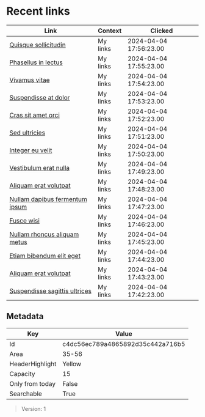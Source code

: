 # Recent links

| Link                                                                              | Context  | Clicked                |
| --------------------------------------------------------------------------------- | -------- | ---------------------- |
| [Quisque sollicitudin](https://www.google.com/search?q=somequeryhere1)            | My links | 2024-04-04 17:56:23.00 |
| [Phasellus in lectus](https://www.google.com/search?q=somequeryhere2)             | My links | 2024-04-04 17:55:23.00 |
| [Vivamus vitae](https://www.google.com/search?q=somequeryhere3)                   | My links | 2024-04-04 17:54:23.00 |
| [Suspendisse at dolor](https://www.google.com/search?q=somequeryhere4)            | My links | 2024-04-04 17:53:23.00 |
| [Cras sit amet orci](https://www.google.com/search?q=somequeryhere5)              | My links | 2024-04-04 17:52:23.00 |
| [Sed ultricies](https://www.google.com/search?q=somequeryhere6)                   | My links | 2024-04-04 17:51:23.00 |
| [Integer eu velit](https://www.google.com/search?q=somequeryhere7)                | My links | 2024-04-04 17:50:23.00 |
| [Vestibulum erat nulla](https://www.google.com/search?q=somequeryhere8)           | My links | 2024-04-04 17:49:23.00 |
| [Aliquam erat volutpat](https://www.google.com/search?q=somequeryhere9)           | My links | 2024-04-04 17:48:23.00 |
| [Nullam dapibus fermentum ipsum](https://www.google.com/search?q=somequeryhere10) | My links | 2024-04-04 17:47:23.00 |
| [Fusce wisi](https://www.google.com/search?q=somequeryhere11)                     | My links | 2024-04-04 17:46:23.00 |
| [Nullam rhoncus aliquam metus](https://www.google.com/search?q=somequeryhere12)   | My links | 2024-04-04 17:45:23.00 |
| [Etiam bibendum elit eget](https://www.google.com/search?q=somequeryhere13)       | My links | 2024-04-04 17:44:23.00 |
| [Aliquam erat volutpat](https://www.google.com/search?q=somequeryhere14)          | My links | 2024-04-04 17:43:23.00 |
| [Suspendisse sagittis ultrices](https://www.google.com/search?q=somequeryhere15)  | My links | 2024-04-04 17:42:23.00 |

## Metadata

| Key             | Value                            |
| --------------- | -------------------------------- |
| Id              | c4dc56ec789a4865892d35c442a716b5 |
| Area            | 35-56                            |
| HeaderHighlight | Yellow                           |
| Capacity        | 15                               |
| Only from today | False                            |
| Searchable      | True                             |

> Version: 1